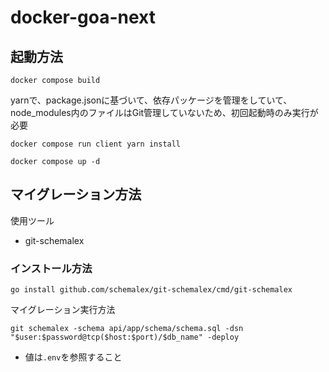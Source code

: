# docker-goa-next

## 起動方法
```
docker compose build
```
yarnで、package.jsonに基づいて、依存パッケージを管理をしていて、node_modules内のファイルはGit管理していないため、初回起動時のみ実行が必要
```
docker compose run client yarn install
```
```
docker compose up -d
```

## マイグレーション方法
使用ツール
- git-schemalex

### インストール方法
```
go install github.com/schemalex/git-schemalex/cmd/git-schemalex
```
マイグレーション実行方法
```
git schemalex -schema api/app/schema/schema.sql -dsn "$user:$password@tcp($host:$port)/$db_name" -deploy
```
* 値は`.env`を参照すること
